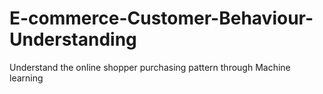 # E-commerce-Customer-Behaviour-Understanding
Understand the online shopper purchasing pattern through Machine learning
